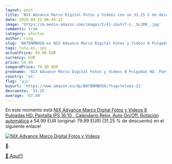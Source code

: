 ```yaml
---
layout: post
title: 'NIX Advance Marco Digital Fotos y Videos con un 31.25 % de descuento'
date: 2020-04-22 06:45:21
image: 'https://m.media-amazon.com/images/I/41-iGuYcT-L._SL200_.jpg'
comments: true
category: ofertas
author: ring
slug: 'B078NMBHS8-es NIX Advance Marco Digital Fotos y Videos 8 Pulgadas HD....'
tags: tole.es, ips
actualPrice: 54.99 EUR
currency: EUR
price: 54.99
comparePrice: 79.99 EUR
prodname: 'NIX Advance Marco Digital Fotos y Videos 8 Pulgadas HD. Pantalla IPS  16:10 . Calendario  Reloj. Auto On/Off. Rotación automática'
country: 'es'
flag: '🇪🇸'
buyurl: 'https://www.amazon.es/dp/B078NMBHS8/?tag=tolees-21'
descuento: '31.25'
average: '67.49'
---
```


En este momento está [NIX Advance Marco Digital Fotos y Videos 8 Pulgadas HD. Pantalla IPS  16:10 . Calendario  Reloj. Auto On/Off. Rotación automática](https://www.amazon.es/dp/B078NMBHS8/?tag=tolees-21) a 54.99 EUR (original: 79.99 EUR) (31.25 %  de descuento) en el siguiente enlace!

[![NIX Advance Marco Digital Fotos y Videos](https://m.media-amazon.com/images/I/41-iGuYcT-L._SL200_.jpg)](https://www.amazon.es/dp/B078NMBHS8/?tag=tolees-21)

🔎:


[🛒 Aquí!!!](https://www.amazon.es/dp/B078NMBHS8/?tag=tolees-21)
